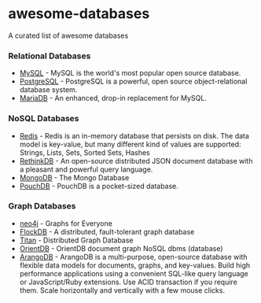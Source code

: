 awesome-databases
=================

A curated list of awesome databases

### Relational Databases
* [MySQL](http://mysql.com) - MySQL is the world's most popular open source database. 
* [PostgreSQL](http://www.postgresql.org/) - PostgreSQL is a powerful, open source object-relational database system.
* [MariaDB](https://mariadb.org/) - An enhanced, drop-in replacement for MySQL.

### NoSQL Databases
* [Redis](https://github.com/antirez/redis) - Redis is an in-memory database that persists on disk. The data model is key-value, but many different kind of values are supported: Strings, Lists, Sets, Sorted Sets, Hashes
* [RethinkDB](https://github.com/rethinkdb/rethinkdb) - An open-source distributed JSON document database with a pleasant and powerful query language.
* [MongoDB](https://github.com/mongo/mongo) - The Mongo Database
* [PouchDB](https://github.com/pouchdb/pouchdb) - PouchDB is a pocket-sized database.

### Graph Databases
* [neo4j](https://github.com/neo4j/neo4j) - Graphs for Everyone
* [FlockDB](https://github.com/twitter/flockdb) - A distributed, fault-tolerant graph database
* [Titan](https://github.com/thinkaurelius/titan) - Distributed Graph Database
* [OrientDB](https://github.com/orientechnologies/orientdb) - OrientDB document graph NoSQL dbms (database)
* [ArangoDB](https://github.com/triAGENS/ArangoDB) - ArangoDB is a multi-purpose, open-source database with flexible data models for documents, graphs, and key-values. Build high performance applications using a convenient SQL-like query language or JavaScript/Ruby extensions. Use ACID transaction if you require them. Scale horizontally and vertically with a few mouse clicks.
